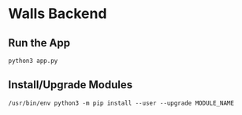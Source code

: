 # Walls Backend

## Run the App
`python3 app.py`

## Install/Upgrade Modules
`/usr/bin/env python3 -m pip install --user --upgrade MODULE_NAME`